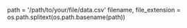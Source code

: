 path = '/path/to/your/file/data.csv'
filename, file_extension = os.path.splitext(os.path.basename(path))
